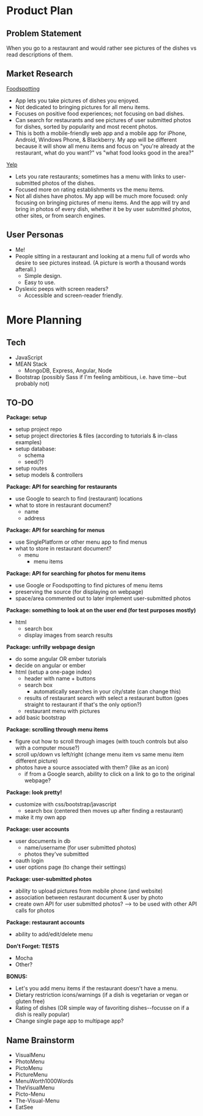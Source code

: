 # Product Plan

## Problem Statement
When you go to a restaurant and would rather see pictures of the dishes vs read descriptions of them.

## Market Research
[Foodspotting](http://www.foodspotting.com/)
  - App lets you take pictures of dishes you enjoyed.
  - Not dedicated to bringing pictures for all menu items.
  - Focuses on positive food experiences; not focusing on bad dishes.
  - Can search for restaurants and see pictures of user submitted photos for dishes, sorted by popularity and most recent photos.
  - This is both a mobile-friendly web app and a mobile app for iPhone, Android, Windows Phone, & Blackberry.
My app will be different because it will show all menu items and focus on "you're already at the restaurant, what do you want?" vs "what food looks good in the area?"

[Yelp](http://www.yelp.com/)
  - Lets you rate restaurants; sometimes has a menu with links to user-submitted photos of the dishes.
  - Focused more on rating establishments vs the menu items.
  - Not all dishes have photos.
My app will be much more focused: only focusing on bringing pictures of menu items. And the app will try and bring in photos of every dish, whether it be by user submitted photos, other sites, or from search engines.

## User Personas
- Me!
- People sitting in a restaurant and looking at a menu full of words who desire to see pictures instead. (A picture is worth a thousand words afterall.)
  - Simple design.
  - Easy to use.
- Dyslexic peeps with screen readers?
  - Accessible and screen-reader friendly.

# More Planning

## Tech
- JavaScript
- MEAN Stack
  - MongoDB, Express, Angular, Node
- Bootstrap (possibly Sass if I'm feeling ambitious, i.e. have time--but probably not)

## TO-DO

**Package: setup**
  - setup project repo
  - setup project directories & files (according to tutorials & in-class examples)
  - setup database:
    - schema
    - seed(?)
  - setup routes
  - setup models & controllers

**Package: API for searching for restaurants**
  - use Google to search to find (restaurant) locations
  - what to store in restaurant document?
    - name
    - address

**Package: API for searching for menus**
  - use SinglePlatform or other menu app to find menus
  - what to store in restaurant document?
    - menu
      - menu items

**Package: API for searching for photos for menu items**
  - use Google or Foodspotting to find pictures of menu items
  - preserving the source (for displaying on webpage)
  - space/area commented out to later implement user-submitted photos

**Package: something to look at on the user end (for test purposes mostly)**
  - html
    - search box
    - display images from search results

**Package: unfrilly webpage design**
  - do some angular OR ember tutorials
  - decide on angular or ember
  - html (setup a one-page index)
    - header with name + buttons
    - search box
      - automatically searches in your city/state (can change this)
    - results of restaurant search with select a restaurant button (goes straight to restaurant if that's the only option?)
    - restaurant menu with pictures
  - add basic bootstrap

**Package: scrolling through menu items**
  - figure out how to scroll through images (with touch controls but also with a computer mouse?)
  - scroll up/down vs left/right (change menu item vs same menu item different picture)
  - photos have a source associated with them? (like as an icon)
    - if from a Google search, ability to click on a link to go to the original webpage?

**Package: look pretty!**
  - customize with css/bootstrap/javascript
    - search box (centered then moves up after finding a restaurant)
  - make it my own app

**Package: user accounts**
  - user documents in db
    - name/username (for user submitted photos)
    - photos they've submitted
  - oauth login
  - user options page (to change their settings)

**Package: user-submitted photos**
  - ability to upload pictures from mobile phone (and website)
  - association between restaurant document & user by photo
  - create own API for user submitted photos? --> to be used with other API calls for photos

**Package: restaurant accounts**
  - ability to add/edit/delete menu

**Don't Forget: TESTS**
  - Mocha
  - Other?

**BONUS:**
  - Let's you add menu items if the restaurant doesn't have a menu.
  - Dietary restriction icons/warnings (if a dish is vegetarian or vegan or gluten free)
  - Rating of dishes (OR simple way of favoriting dishes--focusse on if a dish is really popular)
  - Change single page app to multipage app?

## Name Brainstorm
- VisualMenu
- PhotoMenu
- PictoMenu
- PictureMenu
- MenuWorth1000Words
- TheVisualMenu
- Picto-Menu
- The-Visual-Menu
- EatSee
